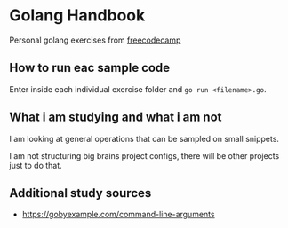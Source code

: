 # Golang Handbook

Personal golang exercises from [freecodecamp](https://www.freecodecamp.org/news/go-beginners-handbook/)

## How to run eac sample code

Enter inside each individual exercise folder and `go run <filename>.go`.

## What i am studying and what i am not

I am looking at general operations that can be sampled on small snippets.

I am not structuring big brains project configs, there will be other projects
just to do that.

## Additional study sources

- <https://gobyexample.com/command-line-arguments>
